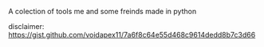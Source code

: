 A colection of tools me and some freinds made in python

disclaimer: https://gist.github.com/voidapex11/7a6f8c64e55d468c9614dedd8b7c3d66
